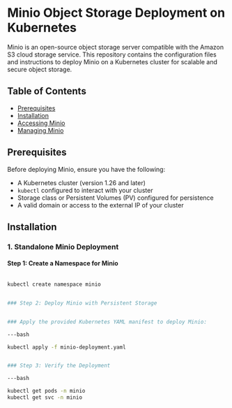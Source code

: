 # Minio Object Storage Deployment on Kubernetes

Minio is an open-source object storage server compatible with the Amazon S3 cloud storage service. This repository contains the configuration files and instructions to deploy Minio on a Kubernetes cluster for scalable and secure object storage.

## Table of Contents

- [Prerequisites](#prerequisites)
- [Installation](#installation)
- [Accessing Minio](#accessing-minio)
- [Managing Minio](#managing-minio)


## Prerequisites

Before deploying Minio, ensure you have the following:

- A Kubernetes cluster (version 1.26 and later)
- `kubectl` configured to interact with your cluster
- Storage class or Persistent Volumes (PV) configured for persistence
- A valid domain or access to the external IP of your cluster

## Installation

### 1. Standalone Minio Deployment

#### Step 1: Create a Namespace for Minio

```bash 

kubectl create namespace minio


### Step 2: Deploy Minio with Persistent Storage


### Apply the provided Kubernetes YAML manifest to deploy Minio:

---bash

kubectl apply -f minio-deployment.yaml


### Step 3: Verify the Deployment

---bash

kubectl get pods -n minio
kubectl get svc -n minio

